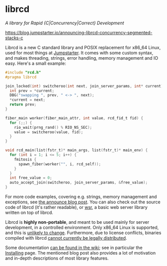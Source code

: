 # librcd
*A library for Rapid {C|Concurrency|Correct} Development*

https://blog.jumpstarter.io/announcing-librcd-concurrency-segmented-stacks-c

Librcd is a new C standard library and POSIX replacement for x86_64 Linux, used for most things at [Jumpstarter](https://jumpstarter.io/). It comes with some custom syntax, and makes threading, strings, error handling, memory management and IO easy. Here's a small example:

```c
#include "rcd.h"
#pragma librcd

join_locked(int) switcheroo(int next, join_server_params, int* current) {
  int prev = *current;
  DBG("swapping ", prev, " <-> ", next);
  *current = next;
  return prev;
}

fiber_main worker(fiber_main_attr, int value, rcd_fid_t fid) {
  for (;;) {
    rio_wait(prng_rand() % RIO_NS_SEC);
    value = switcheroo(value, fid);
  }
}

void rcd_main(list(fstr_t)* main_args, list(fstr_t)* main_env) {
  for (int i = 1; i <= 5; i++) {
    fmitosis {
      spawn_fiber(worker("", i, rcd_self));
    }
  }
  int free_value = 0;
  auto_accept_join(switcheroo, join_server_params, &free_value);
}
```

For more code examples, covering e.g. strings, memory management and exceptions, see [the announce blog post](https://blog.jumpstarter.io/announcing-librcd-concurrency-segmented-stacks-c). You can also check out the source code of librcd (it's rather readable), or [wsr](https://github.com/jumpstarter-io/wsr), a basic web server library written on top of librcd.

Librcd is **highly non-portable**, and meant to be used mainly for server development, in a controlled environment. Only x86_64 Linux is supported, and this is [unlikely to change](https://github.com/jumpstarter-io/librcd/issues/2). Furthermore, due to license conflicts, binaries compiled with librcd [cannot currently be legally distributed](https://github.com/jumpstarter-io/librcd/issues/1).

Some documentation [can be found in the wiki](https://github.com/jumpstarter-io/librcd/wiki); see in particular the [Installing](https://github.com/jumpstarter-io/librcd/wiki/Installing) page. The mentioned blog post also provides a lot of motivation and in-depth descriptions of most library features.
